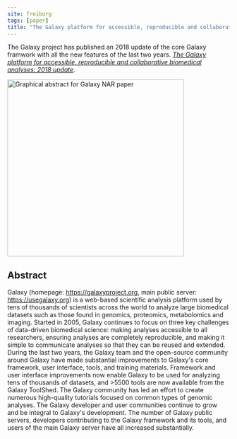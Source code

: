 ```yaml
---
site: freiburg
tags: [paper]
title: "The Galaxy platform for accessible, reproducible and collaborative biomedical analyses: 2018 update"
---
```


The Galaxy project has published an 2018 update of the core Galaxy framwork with all the new features of the last two years.
[*The Galaxy platform for accessible, reproducible and collaborative biomedical analyses: 2018 update*](https://academic.oup.com/nar/advance-article/doi/10.1093/nar/gky379/5001157).

<div class="multiple-img">
    <img src="{{ "/assets/media/2018-05-28-Galaxy-NAR.png" | absolute_url }}" height="400px" alt="Graphical abstract for Galaxy NAR paper" />
</div>

## Abstract

Galaxy (homepage: https://galaxyproject.org, main public server: https://usegalaxy.org) is a web-based scientific analysis platform used by tens of thousands of scientists across the world to analyze large biomedical datasets such as those found in genomics, proteomics, metabolomics and imaging. Started in 2005, Galaxy continues to focus on three key challenges of data-driven biomedical science: making analyses accessible to all researchers, ensuring analyses are completely reproducible, and making it simple to communicate analyses so that they can be reused and extended. During the last two years, the Galaxy team and the open-source community around Galaxy have made substantial improvements to Galaxy's core framework, user interface, tools, and training materials. Framework and user interface improvements now enable Galaxy to be used for analyzing tens of thousands of datasets, and >5500 tools are now available from the Galaxy ToolShed. The Galaxy community has led an effort to create numerous high-quality tutorials focused on common types of genomic analyses. The Galaxy developer and user communities continue to grow and be integral to Galaxy's development. The number of Galaxy public servers, developers contributing to the Galaxy framework and its tools, and users of the main Galaxy server have all increased substantially.
